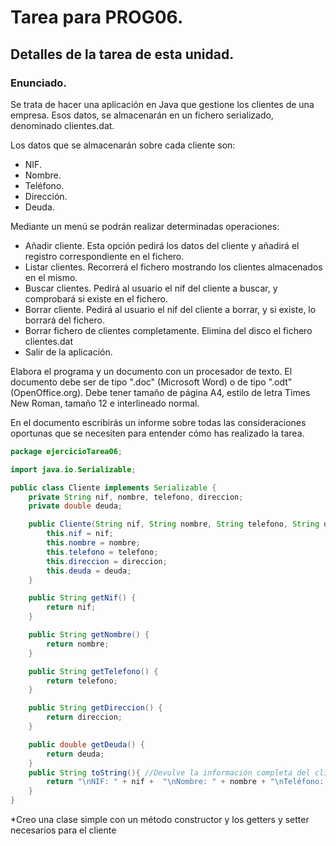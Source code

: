 # Tarea para PROG06.
## Detalles de la tarea de esta unidad.
### Enunciado.
Se trata de hacer una aplicación en Java que gestione los clientes de una empresa. Esos datos, se almacenarán en un fichero serializado, denominado clientes.dat.

Los datos que se almacenarán sobre cada cliente son:

* NIF.
* Nombre.
* Teléfono.
* Dirección.
* Deuda. 
 
Mediante un menú se podrán realizar determinadas operaciones:

* Añadir cliente. Esta opción pedirá los datos del cliente y añadirá el registro correspondiente en el fichero.
* Listar clientes. Recorrerá el fichero mostrando los clientes almacenados en el mismo.
* Buscar clientes. Pedirá al usuario el nif del cliente a buscar, y comprobará si existe en el fichero.
* Borrar cliente. Pedirá al usuario el nif del cliente a borrar, y si existe, lo borrará del fichero.
* Borrar fichero de clientes completamente. Elimina del disco el fichero clientes.dat
* Salir de la aplicación.

Elabora el programa y un documento con un procesador de texto. El documento debe ser de tipo ".doc" (Microsoft Word) o de tipo ".odt" (OpenOffice.org). Debe tener tamaño de página A4, estilo de letra Times New Roman, tamaño 12 e interlineado normal.

En el documento escribirás un informe sobre todas las consideraciones oportunas que se necesiten para entender cómo has realizado la tarea.

```Java
package ejercicioTarea06;

import java.io.Serializable;

public class Cliente implements Serializable {
    private String nif, nombre, telefono, direccion;
    private double deuda;

    public Cliente(String nif, String nombre, String telefono, String direccion, double deuda) {//Costructor
        this.nif = nif;
        this.nombre = nombre;
        this.telefono = telefono;
        this.direccion = direccion;
        this.deuda = deuda;
    }

    public String getNif() {
        return nif;
    }

    public String getNombre() {
        return nombre;
    }

    public String getTelefono() {
        return telefono;
    }

    public String getDireccion() {
        return direccion;
    }

    public double getDeuda() {
        return deuda;
    }
    public String toString(){ //Devulve la información completa del cliente
        return "\nNIF: " + nif +  "\nNombre: " + nombre + "\nTeléfono: " + telefono + "\nDirección: " + direccion + "\nDeuda: " + deuda;
    }
}
```
*Creo una clase simple con un método constructor y los getters y setter necesarios para el cliente

